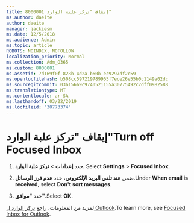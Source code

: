 ```yaml
---
title: 8000001 إيقاف "تركز علبة الوارد"
ms.author: daeite
author: daeite
manager: jackiesm
ms.date: 12/5/2018
ms.audience: Admin
ms.topic: article
ROBOTS: NOINDEX, NOFOLLOW
localization_priority: Normal
ms.collection: Adm_O365
ms.custom: 8000001
ms.assetid: 7d169f0f-828b-4d2a-b60b-ec9297df2c59
ms.openlocfilehash: b508cc597219789965f7ece26e55b0c1149a02dc
ms.sourcegitcommit: 03a156a9c9740521155a30775492c7dff0982588
ms.translationtype: MT
ms.contentlocale: ar-SA
ms.lasthandoff: 03/22/2019
ms.locfileid: "30773374"
---
```

# <a name="turn-off-focused-inbox"></a><span data-ttu-id="14720-102">إيقاف "تركز علبة الوارد"</span><span class="sxs-lookup"><span data-stu-id="14720-102">Turn off Focused Inbox</span></span>

1. <span data-ttu-id="14720-103">حدد **إعدادات** \> **تركز علبة الوارد**.  </span><span class="sxs-lookup"><span data-stu-id="14720-103">Select **Settings**  \> **Focused Inbox**.</span></span>
    
2. <span data-ttu-id="14720-104">ضمن **عند تلقي البريد الإلكتروني**، حدد **عدم فرز الرسائل**.</span><span class="sxs-lookup"><span data-stu-id="14720-104">Under **When email is received**, select **Don't sort messages**.</span></span>
    
3. <span data-ttu-id="14720-105">حدد **"موافق"**.</span><span class="sxs-lookup"><span data-stu-id="14720-105">Select **OK**.</span></span>
    
<span data-ttu-id="14720-106">لمزيد من المعلومات، راجع [تركز الوارد ل Outlook](https://go.microsoft.com/fwlink/p/?linkid=873108).</span><span class="sxs-lookup"><span data-stu-id="14720-106">To learn more, see [Focused Inbox for Outlook](https://go.microsoft.com/fwlink/p/?linkid=873108).</span></span>
  

